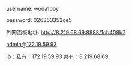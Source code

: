 username: woda1bby

password: 026363353ce5

外网面板地址: http://8.219.68.69:8888/1cb408b7

admin@172.19.59.93

ip：私有：172.19.59.93 共有：8.219.68.69

